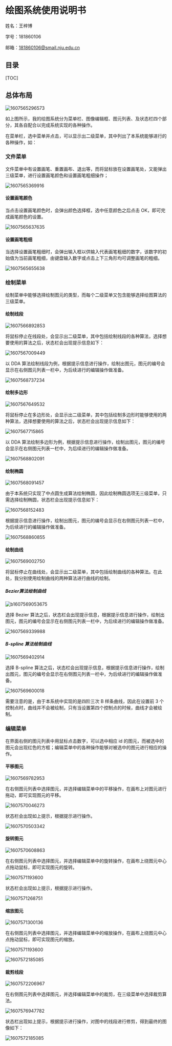 













# 绘图系统使用说明书

姓名：王梓博

学号：181860106

邮箱：[181860106@smail.nju.edu.cn]()













## 目录

[TOC]



## 总体布局

![1607565296573](picture\1607565296573.png)

如上图所示，我的绘图系统分为菜单栏、图像编辑框、图元列表、及状态栏四个部分，其各自配合以完成系统实现的各种操作。

在菜单栏，选中菜单并点击，可以显示出二级菜单，其中列出了本系统能够进行的各种操作，如：



### 文件菜单

文件菜单中有设置画笔、重置画布、退出等，而将鼠标放在设置画笔处，又能弹出三级菜单，进行设置画笔颜色和设置画笔粗细操作；

![1607565369916](picture\1607565369916.png)



#### 设置画笔颜色

当点击设置画笔颜色时，会弹出颜色选择框，选中任意颜色之后点击 OK，即可完成画笔颜色的设置。

![1607565637635](picture\1607565637635.png)



#### 设置画笔粗细

当选择设置画笔粗细时，会弹出输入框以供输入代表画笔粗细的数字，该数字的初始值为当前画笔粗细，由键盘输入数字或点击上下三角形均可调整画笔的粗细。

![1607565655638](picture\1607565655638.png)





### 绘制菜单

绘制菜单中能够选择绘制图元的类型，而每个二级菜单又包含能够选择绘图算法的三级菜单。



#### 绘制线段

![1607566892853](picture\1607566892853.png)

将鼠标停止在线段处，会显示出二级菜单，其中包括绘制线段的各种算法，选择想要使用的算法之后，状态栏会出现提示信息如下：

![1607567009449](picture\1607567009449.png)

以 DDA 算法绘制线段为例，根据提示信息进行操作，绘制出图元，图元的编号会显示在右侧图元列表一栏中，为后续进行的编辑操作做准备。

![1607568737234](picture\1607568737234.png)



#### 绘制多边形

![1607567649532](picture\1607567649532.png)

将鼠标停止在多边形处，会显示出二级菜单，其中包括绘制多边形时能够使用的两种算法，选择想要使用的算法之后，状态栏会出现提示信息如下：

![1607567715865](picture\1607567715865.png)

以 DDA 算法绘制多边形为例，根据提示信息进行操作，绘制出图元，图元的编号会显示在右侧图元列表一栏中，为后续进行的编辑操作做准备。

![1607568802091](picture\1607568802091.png)



#### 绘制椭圆

![1607568091457](picture\1607568091457.png)

由于本系统只实现了中点圆生成算法绘制椭圆，因此绘制椭圆选项无三级菜单，只需选择绘制椭圆，状态栏会出现提示信息如下：

![1607568152483](picture\1607568152483.png)

根据提示信息进行操作，绘制出图元，图元的编号会显示在右侧图元列表一栏中，为后续进行的编辑操作做准备。

![1607568860855](picture\1607568860855.png)



#### 绘制曲线

![1607569002750](picture\1607569002750.png)

将鼠标停止在曲线处，会显示出二级菜单，其中包括绘制曲线的各种算法。在此处，我分别使用绘制曲线的两种算法进行曲线的绘制。



##### Bezier算法绘制曲线

![b1607569053675](picture\1607569053675.png)

选择 Bezier 算法之后，状态栏会出现提示信息，根据提示信息进行操作，绘制出图元，图元的编号会显示在右侧图元列表一栏中，为后续进行的编辑操作做准备。

![1607569339988](picture\1607569339988.png)



##### B-spline 算法绘制曲线

![1607569402914](picture\1607569402914.png)

选择 B-spline 算法之后，状态栏会出现提示信息，根据提示信息进行操作，绘制出图元，图元的编号会显示在右侧图元列表一栏中，为后续进行的编辑操作做准备。

![1607569600018](picture\1607569600018.png)

需要注意的是，由于本系统中实现的是四阶三次 B 样条曲线，因此在设置前 3 个控制点时，曲线并不会被绘制，只有当设置第四个控制点的时候，曲线才会被绘制。



### 编辑菜单

在界面右侧的图元列表中用鼠标点击数字，可以选中相应 id 的图元，而被选中的图元会出现红色的方框；编辑菜单中的各种操作能够对被选中的图元进行相应的操作。

#### 平移图元

![1607569782953](picture\1607569782953.png)

在右侧图元列表中选择图元，并选择编辑菜单中的平移操作，在画布上对图元进行拖动，即可实现图元的平移。

![1607570046273](C:\Users\zb-nju\AppData\Roaming\Typora\typora-user-images\1607570046273.png)

状态栏会出现如上提示，根据提示进行操作。

![1607570503342](picture\1607570503342.png)



#### 旋转图元

![1607570608863](picture\1607570608863.png)

在右侧图元列表中选择图元，并选择编辑菜单中的旋转操作，在画布上绕图元中心点拖动鼠标，即可实现图元的旋转。

![1607571193600](C:\Users\zb-nju\AppData\Roaming\Typora\typora-user-images\1607571193600.png)

状态栏会出现如上提示，根据提示进行操作。

![1607571268751](picture\1607571268751.png)



#### 缩放图元

![1607571300136](picture\1607571300136.png)

在右侧图元列表中选择图元，并选择编辑菜单中的缩放操作，在画布上绕图元中心点拖动鼠标，即可实现图元的缩放。

![1607571193600](C:\Users\zb-nju\AppData\Roaming\Typora\typora-user-images\1607571193600.png)

![1607572185085](picture\1607572185085.png)



#### 裁剪线段

![1607572206967](picture\1607572206967.png)

在右侧图元列表中选择图元，并选择编辑菜单中的裁剪，在三级菜单中选择裁剪算法。

![1607576947782](C:\Users\zb-nju\AppData\Roaming\Typora\typora-user-images\1607576947782.png)

状态栏出现如上提示，根据提示进行操作，对图中的线段进行修剪，得到最终的图像如下：

![1607572185085](picture\1607572185085.png)

